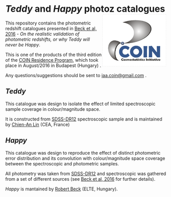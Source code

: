 # *Teddy* and *Happy* photoz catalogues <img  align="right" src="https://raw.githubusercontent.com/COINtoolbox/photoz_catalogues/master/images/coin.png" width="200"> 


This repository contains the photometric redshift catalogues presented in [Beck et al, 2016]() - *On the realistic validation of photometric redshifts, or why
Teddy will never be Happy*.

This is one of the products of the third edition of the [COIN Residence Program](http://iaacoin.wix.com/crp2016), which took place in August/2016 in Budapest (Hungary) . 

Any questions/suggestions should be sent to iaa.coin@gmail.com .


## *Teddy* 


This catalogue was design to isolate the effect of limited spectroscopic sample coverage in colour/magnitude space.

It is constructed from [SDSS-DR12](http://www.sdss.org/dr12/) spectroscopic sample and is maintained by [Chien-An Lin](http://linc.tw/) (CEA, France) 

## *Happy*


This catalogue was design to reproduce the effect of distinct photometric error distribution and its convolution with colour/magnitude space coverage between the spectroscopic and photometric samples. 

All photometry was taken from [SDSS-DR12](http://www.sdss.org/dr12/) and spectroscopic was gathered from a set of different sources (see  [Beck et al, 2016]() for further details). 

*Happy* is mantained by [Robert Beck](https://github.com/beckrob) (ELTE, Hungary).
